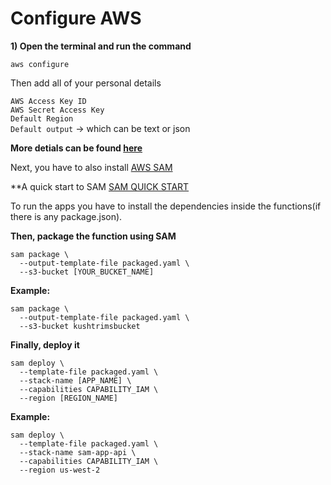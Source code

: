 # Configure AWS

**1) Open the terminal and run the command** <br />

`aws configure`

<p>Then add all of your personal details</p>

  `AWS Access Key ID` <br />
  `AWS Secret Access Key`<br />
  `Default Region`<br />
  `Default output` -> which can be text or json<br />
  
**More detials can be found [here](https://docs.aws.amazon.com/cli/latest/userguide/cli-chap-configure.html)**

Next, you have to also install [AWS SAM](https://docs.aws.amazon.com/serverless-application-model/latest/developerguide/serverless-sam-cli-install.html)

**A quick start to SAM
[SAM QUICK START](https://docs.aws.amazon.com/serverless-application-model/latest/developerguide/serverless-quick-start.html)

To run the apps you have to install the dependencies inside the functions(if there is any package.json).

**Then, package the function using SAM**

`sam package \`<br />
`  --output-template-file packaged.yaml \`<br />
`  --s3-bucket [YOUR_BUCKET_NAME]`<br />

**Example:**

`sam package \`<br />
`  --output-template-file packaged.yaml \`<br />
`  --s3-bucket kushtrimsbucket`<br />

**Finally, deploy it**

`sam deploy \`<br />
`  --template-file packaged.yaml \`<br />
`  --stack-name [APP_NAME] \` <br />
`  --capabilities CAPABILITY_IAM \`<br />
`  --region [REGION_NAME]`<br />


**Example:**

`sam deploy \`<br />
`  --template-file packaged.yaml \`<br />
`  --stack-name sam-app-api \` <br />
`  --capabilities CAPABILITY_IAM \`<br />
`  --region us-west-2`<br />

